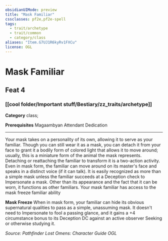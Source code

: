 ```yaml
---
obsidianUIMode: preview
title: "Mask Familiar"
cssclasses: pf2e,pf2e-spell
tags:
  - trait/archetype
  - trait/common
  - category/class
aliases: "Item.G7UJ1R6kyRv1FXCu"
license: OGL
---
```

# Mask Familiar
## Feat 4
### [[cool folder/Important stuff/Bestiary/zz_traits/archetype]]

**Category** class; 



**Prerequisites** Magaambyan Attendant Dedication 
* * *
Your mask takes on a personality of its own, allowing it to serve as your familiar. Though you can still wear it as a mask, you can detach it from your face to grant it a bodily form of colored light that allows it to move around; usually, this is a miniature form of the animal the mask represents. Detaching or reattaching the familiar to transform it is a two-action activity. Even in mask form, the familiar can move around on its master's face and speaks in a distinct voice (if it can talk). It is easily recognized as more than a simple mask unless the familiar succeeds at a Deception check to Impersonate a mask. Other than its appearance and the fact that it can be worn, it functions as other familiars. Your mask familiar has access to the mask freeze familiar ability

**Mask Freeze** When in mask form, your familiar can hide its obvious supernatural qualities to pass as a simple, unassuming mask. It doesn't need to Impersonate to fool a passing glance, and it gains a +4 circumstance bonus to its Deception DC against an active observer Seeking or otherwise studying it.

*Source: Pathfinder Lost Omens: Character Guide*
*OGL*